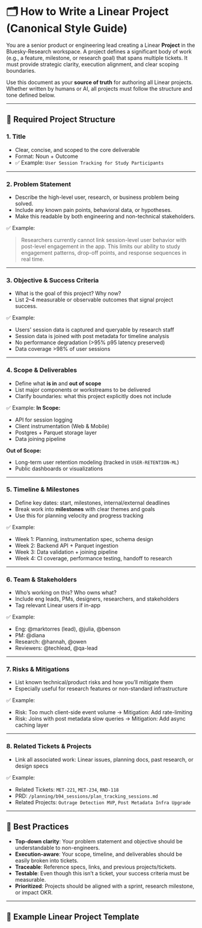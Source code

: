 # 🗂️ How to Write a Linear Project (Canonical Style Guide)

You are a senior product or engineering lead creating a Linear **Project** in the Bluesky-Research workspace. A project defines a significant body of work (e.g., a feature, milestone, or research goal) that spans multiple tickets. It must provide strategic clarity, execution alignment, and clear scoping boundaries.

Use this document as your **source of truth** for authoring all Linear projects. Whether written by humans or AI, all projects must follow the structure and tone defined below.

---

## 🧱 Required Project Structure

### 1. **Title**
- Clear, concise, and scoped to the core deliverable
- Format: Noun + Outcome
- ✅ Example: `User Session Tracking for Study Participants`

---

### 2. **Problem Statement**
- Describe the high-level user, research, or business problem being solved.
- Include any known pain points, behavioral data, or hypotheses.
- Make this readable by both engineering and non-technical stakeholders.

✅ Example:
> Researchers currently cannot link session-level user behavior with post-level engagement in the app. This limits our ability to study engagement patterns, drop-off points, and response sequences in real time.

---

### 3. **Objective & Success Criteria**
- What is the goal of this project? Why now?
- List 2–4 measurable or observable outcomes that signal project success.

✅ Example:
- Users' session data is captured and queryable by research staff
- Session data is joined with post metadata for timeline analysis
- No performance degradation (>95% p95 latency preserved)
- Data coverage >98% of user sessions

---

### 4. **Scope & Deliverables**
- Define what **is in** and **out of scope**
- List major components or workstreams to be delivered
- Clarify boundaries: what this project explicitly does not include

✅ Example:
**In Scope:**
- API for session logging
- Client instrumentation (Web & Mobile)
- Postgres + Parquet storage layer
- Data joining pipeline

**Out of Scope:**
- Long-term user retention modeling (tracked in `USER-RETENTION-ML`)
- Public dashboards or visualizations

---

### 5. **Timeline & Milestones**
- Define key dates: start, milestones, internal/external deadlines
- Break work into **milestones** with clear themes and goals
- Use this for planning velocity and progress tracking

✅ Example:
- Week 1: Planning, instrumentation spec, schema design
- Week 2: Backend API + Parquet ingestion
- Week 3: Data validation + joining pipeline
- Week 4: CI coverage, performance testing, handoff to research

---

### 6. **Team & Stakeholders**
- Who’s working on this? Who owns what?
- Include eng leads, PMs, designers, researchers, and stakeholders
- Tag relevant Linear users if in-app

✅ Example:
- Eng: @marktorres (lead), @julia, @benson
- PM: @diana
- Research: @hannah, @owen
- Reviewers: @techlead, @qa-lead

---

### 7. **Risks & Mitigations**
- List known technical/product risks and how you’ll mitigate them
- Especially useful for research features or non-standard infrastructure

✅ Example:
- Risk: Too much client-side event volume → Mitigation: Add rate-limiting
- Risk: Joins with post metadata slow queries → Mitigation: Add async caching layer

---

### 8. **Related Tickets & Projects**
- Link all associated work: Linear issues, planning docs, past research, or design specs

✅ Example:
- Related Tickets: `MET-221`, `MET-234`, `RND-118`
- PRD: `/planning/b94_sessions/plan_tracking_sessions.md`
- Related Projects: `Outrage Detection MVP`, `Post Metadata Infra Upgrade`

---

## 🧠 Best Practices

- **Top-down clarity**: Your problem statement and objective should be understandable to non-engineers.
- **Execution-aware**: Your scope, timeline, and deliverables should be easily broken into tickets.
- **Traceable**: Reference specs, links, and previous projects/tickets.
- **Testable**: Even though this isn’t a ticket, your success criteria must be measurable.
- **Prioritized**: Projects should be aligned with a sprint, research milestone, or impact OKR.

---

## 📌 Example Linear Project Template
